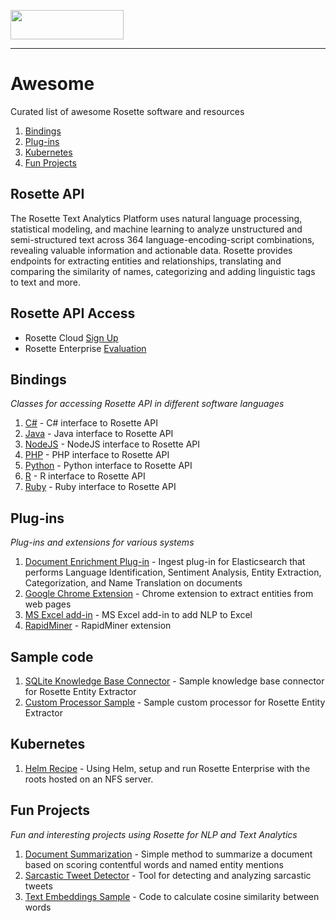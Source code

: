 <a href="https://www.rosette.com"><img src="https://s3.amazonaws.com/styleguide.basistech.com/logos/rosette-logo.png" width="181" height="47" /></a>

---

# Awesome
Curated list of awesome Rosette software and resources
1. [Bindings](#bindings)
1. [Plug-ins](#plug-ins)
1. [Kubernetes](#kubernetes)
1. [Fun Projects](#fun-projects)

## Rosette API
The Rosette Text Analytics Platform uses natural language processing, statistical modeling, and machine learning to
analyze unstructured and semi-structured text across 364 language-encoding-script combinations, revealing valuable
information and actionable data. Rosette provides endpoints for extracting entities and relationships, translating and
comparing the similarity of names, categorizing and adding linguistic tags to text and more.

## Rosette API Access
- Rosette Cloud [Sign Up](https://developer.rosette.com/signup)
- Rosette Enterprise [Evaluation](https://www.rosette.com/product-eval/)

## Bindings

*Classes for accessing Rosette API in different software languages*

1. [C#](https://github.com/rosette-api/csharp) - C# interface to Rosette API 
1. [Java](https://github.com/rosette-api/java) - Java interface to Rosette API
1. [NodeJS](https://github.com/rosette-api/nodejs) - NodeJS interface to Rosette API
1. [PHP](https://github.com/rosette-api/php) - PHP interface to Rosette API
1. [Python](https://github.com/rosette-api/python) - Python interface to Rosette API
1. [R](https://github.com/rosette-api/R-Binding) - R interface to Rosette API
1. [Ruby](https://github.com/rosette-api/ruby) - Ruby interface to Rosette API

## Plug-ins

*Plug-ins and extensions for various systems*

1. [Document Enrichment Plug-in](https://github.com/rosette-api/rosette-elasticsearch-plugin) - Ingest plug-in for Elasticsearch that performs Language Identification, Sentiment Analysis, Entity Extraction, Categorization, and Name Translation on documents 
1. [Google Chrome Extension](https://github.com/rosette-api-community/chrome-ext-entities) - Chrome extension to extract entities from web pages 
1. [MS Excel add-in](https://github.com/rosette-api-community/rosette-for-excel) - MS Excel add-in to add NLP to Excel
1. [RapidMiner](https://marketplace.rapidminer.com/UpdateServer/faces/product_details.xhtml?productId=rmx_rosette_text_toolkit) - RapidMiner extension

## Sample code

1. [SQLite Knowledge Base Connector](https://github.com/rosette-api/sqlite-kb-connector) - Sample knowledge base connector for Rosette Entity Extractor
1. [Custom Processor Sample](https://github.com/rosette-api/custom-processor-sample) - Sample custom processor for Rosette Entity Extractor

## Kubernetes
1. [Helm Recipe](https://github.com/rosette-api/helm) - Using Helm, setup and run Rosette Enterprise with the roots hosted on an NFS server.

## Fun Projects

*Fun and interesting projects using Rosette for NLP and Text Analytics*

1. [Document Summarization](https://github.com/rosette-api-community/document-summarization) - Simple method to summarize a document based on scoring contentful words and named entity mentions
1. [Sarcastic Tweet Detector](https://github.com/rosette-api-community/rosette-sarcasm-detector) - Tool for detecting and analyzing sarcastic tweets
1. [Text Embeddings Sample](https://github.com/rosette-api-community/text-embeddings-sample) - Code to calculate cosine similarity between words 
